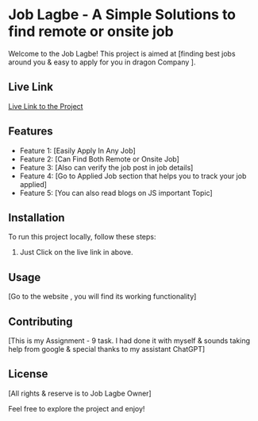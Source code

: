 # Job Lagbe - A Simple Solutions to find remote or onsite job

Welcome to the Job Lagbe! This project is aimed at [finding best jobs around you & easy to apply for you in dragon Company ].

## Live Link

[Live Link to the Project](http://job-apply-details-simple-site.surge.sh/)

## Features

- Feature 1: [Easily Apply In Any Job]
- Feature 2: [Can Find Both Remote or Onsite Job]
- Feature 3: [Also can verify the job post in job details]
- Feature 4: [Go to Applied Job section that helps you to track your job applied]
- Feature 5: [You can also read blogs on JS important Topic]

## Installation

To run this project locally, follow these steps:

1. Just Click on the live link in above. 


## Usage

[Go to the website , you will find its working functionality]

## Contributing

[This is my Assignment - 9 task. I had done it with myself & sounds taking help from google & special thanks to my assistant ChatGPT]

## License

[All rights & reserve is to Job Lagbe Owner]


Feel free to explore the project and enjoy!
